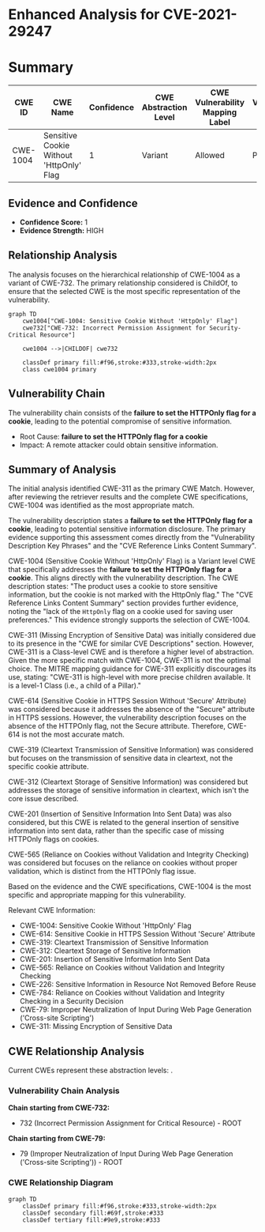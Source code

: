 # Enhanced Analysis for CVE-2021-29247

# Summary
| CWE ID    | CWE Name                                                    | Confidence | CWE Abstraction Level | CWE Vulnerability Mapping Label | CWE-Vulnerability Mapping Notes |
| --------- | ----------------------------------------------------------- | ---------- | --------------------- | ------------------------------- | ------------------------------- |
| CWE-1004  | Sensitive Cookie Without 'HttpOnly' Flag                    | 1          | Variant               | Allowed                         | Primary CWE                     |

## Evidence and Confidence

*   **Confidence Score:** 1
*   **Evidence Strength:** HIGH

## Relationship Analysis
The analysis focuses on the hierarchical relationship of CWE-1004 as a variant of CWE-732. The primary relationship considered is ChildOf, to ensure that the selected CWE is the most specific representation of the vulnerability.

```mermaid
graph TD
    cwe1004["CWE-1004: Sensitive Cookie Without 'HttpOnly' Flag"]
    cwe732["CWE-732: Incorrect Permission Assignment for Security-Critical Resource"]

    cwe1004 -->|CHILDOF| cwe732

    classDef primary fill:#f96,stroke:#333,stroke-width:2px
    class cwe1004 primary
```

## Vulnerability Chain
The vulnerability chain consists of the **failure to set the HTTPOnly flag for a cookie**, leading to the potential compromise of sensitive information.
  - Root Cause: **failure to set the HTTPOnly flag for a cookie**
  - Impact: A remote attacker could obtain sensitive information.

## Summary of Analysis
The initial analysis identified CWE-311 as the primary CWE Match. However, after reviewing the retriever results and the complete CWE specifications, CWE-1004 was identified as the most appropriate match.

The vulnerability description states a **failure to set the HTTPOnly flag for a cookie**, leading to potential sensitive information disclosure. The primary evidence supporting this assessment comes directly from the "Vulnerability Description Key Phrases" and the "CVE Reference Links Content Summary".

CWE-1004 (Sensitive Cookie Without 'HttpOnly' Flag) is a Variant level CWE that specifically addresses the **failure to set the HTTPOnly flag for a cookie**. This aligns directly with the vulnerability description. The CWE description states: "The product uses a cookie to store sensitive information, but the cookie is not marked with the HttpOnly flag." The "CVE Reference Links Content Summary" section provides further evidence, noting the "lack of the `HttpOnly` flag on a cookie used for saving user preferences." This evidence strongly supports the selection of CWE-1004.

CWE-311 (Missing Encryption of Sensitive Data) was initially considered due to its presence in the "CWE for similar CVE Descriptions" section. However, CWE-311 is a Class-level CWE and is therefore a higher level of abstraction. Given the more specific match with CWE-1004, CWE-311 is not the optimal choice. The MITRE mapping guidance for CWE-311 explicitly discourages its use, stating: "CWE-311 is high-level with more precise children available. It is a level-1 Class (i.e., a child of a Pillar)."

CWE-614 (Sensitive Cookie in HTTPS Session Without 'Secure' Attribute) was considered because it addresses the absence of the "Secure" attribute in HTTPS sessions. However, the vulnerability description focuses on the absence of the HTTPOnly flag, not the Secure attribute. Therefore, CWE-614 is not the most accurate match.

CWE-319 (Cleartext Transmission of Sensitive Information) was considered but focuses on the transmission of sensitive data in cleartext, not the specific cookie attribute.

CWE-312 (Cleartext Storage of Sensitive Information) was considered but addresses the storage of sensitive information in cleartext, which isn't the core issue described.

CWE-201 (Insertion of Sensitive Information Into Sent Data) was also considered, but this CWE is related to the general insertion of sensitive information into sent data, rather than the specific case of missing HTTPOnly flags on cookies.

CWE-565 (Reliance on Cookies without Validation and Integrity Checking) was considered but focuses on the reliance on cookies without proper validation, which is distinct from the HTTPOnly flag issue.

Based on the evidence and the CWE specifications, CWE-1004 is the most specific and appropriate mapping for this vulnerability.

Relevant CWE Information:
- CWE-1004: Sensitive Cookie Without 'HttpOnly' Flag
- CWE-614: Sensitive Cookie in HTTPS Session Without 'Secure' Attribute
- CWE-319: Cleartext Transmission of Sensitive Information
- CWE-312: Cleartext Storage of Sensitive Information
- CWE-201: Insertion of Sensitive Information Into Sent Data
- CWE-565: Reliance on Cookies without Validation and Integrity Checking
- CWE-226: Sensitive Information in Resource Not Removed Before Reuse
- CWE-784: Reliance on Cookies without Validation and Integrity Checking in a Security Decision
- CWE-79: Improper Neutralization of Input During Web Page Generation ('Cross-site Scripting')
- CWE-311: Missing Encryption of Sensitive Data


## CWE Relationship Analysis

Current CWEs represent these abstraction levels: .


### Vulnerability Chain Analysis

**Chain starting from CWE-732:**
- 732 (Incorrect Permission Assignment for Critical Resource) - ROOT


**Chain starting from CWE-79:**
- 79 (Improper Neutralization of Input During Web Page Generation ('Cross-site Scripting')) - ROOT



### CWE Relationship Diagram

```mermaid
graph TD
    classDef primary fill:#f96,stroke:#333,stroke-width:2px
    classDef secondary fill:#69f,stroke:#333
    classDef tertiary fill:#9e9,stroke:#333
```